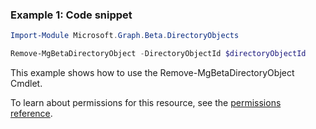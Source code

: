 ### Example 1: Code snippet

```powershellImport-Module Microsoft.Graph.Beta.DirectoryObjects

Remove-MgBetaDirectoryObject -DirectoryObjectId $directoryObjectId
```
This example shows how to use the Remove-MgBetaDirectoryObject Cmdlet.
To learn about permissions for this resource, see the [permissions reference](/graph/permissions-reference).

